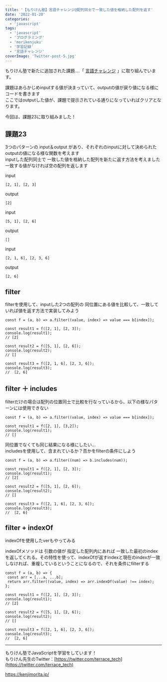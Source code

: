 ```yaml
---
title: '【もりけん塾】言語チャレンジ@配列同士で一致した値を格納した配列を返す'
date: '2022-01-20'
categories:
  - 'javascript'
tags:
  - 'javascript'
  - 'プログラミング'
  - 'morikenjuku'
  - '学習記録'
  - '言語チャレンジ'
coverImage: 'Twitter-post-5.jpg'
---
```


もりけん塾で新たに追加された課題....「 [言語チャレンジ](https://github.com/kenmori/handsonFrontend/blob/master/work/basic/Work.md) 」に取り組んでいます。

課題はあらかじめinputする値が決まっていて、outputの値が戻り値になる様にコードを書きます  
ここではoutputした値が、課題で提示されている通りになっていればクリアとなります。

今回は、課題23に取り組みました！

## 課題23

3つのパターンの input＆output があり、それぞれのinputに対して決められたoutputの値になる様な関数を考えます  
inputした配列同士で 一致した値を格納した配列を新たに返す方法を考えました  
一致する値がなければ空の配列を返します

input

```
[2, 1], [2, 3]
```

output

```
[2]
```

input

```
[5, 1], [2, 6]
```

output

```
[]
```

input

```
[2, 1, 6], [2, 3, 6]
```

output

```
[2, 6]
```

## filter

filterを使用して、inputした2つの配列の 同位置にある値を比較して、一致していれば値を返す方法で実装してみよう

```
const f = (a, b) => a.filter((value, index) => value === b[index]);

const result1 = f([2, 1], [2, 3]);
console.log(result1);
// [2]

const result2 = f([5, 1], [2, 6]);
console.log(result2);
// []

const result3 = f([2, 1, 6], [2, 3, 6]);
console.log(result3);
//  [2, 6]
```

## filter ＋ includes

filterだけの場合は配列の位置同士で比較を行なっているから、以下の様なパターンには使用できない

```
const f = (a, b) => a.filter((value, index) => value === b[index]);

const result1 = f([2, 1], [3,2]);
console.log(result1);
// []
```

同位置でなくても同じ結果になる様にしたい...  
includesを使用して、含まれているか？否かをfilterの条件にしよう

```
const f = (a, b) => a.filter((num) => b.includes(num));

const result1 = f([2, 1], [2, 3]);
console.log(result1);
// [2]

const result2 = f([5, 1], [2, 6]);
console.log(result2);
// []

const result3 = f([2, 1, 6], [2, 3, 6]);
console.log(result3);
//  [2, 6]
```

## filter + indexOf

indexOfを使用したverもやってみる

indexOfメソッドは 引数の値が 指定した配列内にあれば 一致した最初のindexを返してくれる。その特性を使って、indexOfが返すindexと現在のindexが一致しなければ、重複しているということになるので、それを条件にfilterする

```
const f = (a, b) => {
 const arr = [...a, ...b];
 return arr.filter((value, index) => arr.indexOf(value) !== index);
};

const result1 = f([2, 1], [2, 3]);
console.log(result1);
// [2]

const result2 = f([5, 1], [2, 6]);
console.log(result2);
// []

const result3 = f([2, 1, 6], [2, 3, 6]);
console.log(result3);
//  [2, 6]
```

---

もりけん塾でJavaScriptを学習をしています！  
もりけん先生のTwitter：[https://twitter.com/terrace_tech](https://twitter.com/terrace_tech)

https://kenjimorita.jp/
